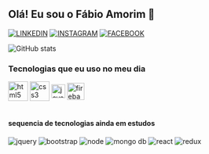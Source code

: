## Olá! Eu sou o Fábio Amorim 👋 

[![LINKEDIN](https://img.shields.io/badge/LinkedIn-0077B5?style=for-the-badge&logo=linkedin&logoColor=black)](https://linkedin.com/in/fabio-amorim-4545011a1)
[![INSTAGRAM](https://img.shields.io/badge/Instagram-E4405F?style=for-the-badge&logo=instagram&logoColor=black)](https://instagram.com/Fabioamorim20)
[![FACEBOOK](https://img.shields.io/badge/Facebook-1877F2?style=for-the-badge&logo=facebook&logoColor=black)](https://facebook.com/fabio.amorim.988)


![GitHub stats](https://github-readme-stats.vercel.app/api?username=fabioamorim25&show_icons=true&theme=highcontrast)

### Tecnologias que eu uso no meu dia
<div>  
   <img align="center" alt="html5" src="https://cdn.jsdelivr.net/gh/devicons/devicon/icons/html5/html5-original-wordmark.svg" width="40"/>
   <img align="center" alt="css3"  src="https://cdn.jsdelivr.net/gh/devicons/devicon/icons/css3/css3-original-wordmark.svg" width="40"/>
   <img align="center" alt="javascript" src="https://cdn.jsdelivr.net/gh/devicons/devicon/icons/javascript/javascript-original.svg" width="28" />      
   <img align="center" alt="firebase" src="https://cdn.jsdelivr.net/gh/devicons/devicon/icons/firebase/firebase-plain-wordmark.svg" width="35"/>
</div>
 <br>
 
 #### sequencia de tecnologias ainda em estudos
  <div>
   <img align="center" alt="jquery" src="https://img.shields.io/badge/jQuery-0769AD?style=for-the-badge&logo=jquery&logoColor=white">
   <img align="center" alt="bootstrap" src="https://img.shields.io/badge/Bootstrap-563D7C?style=for-the-badge&logo=bootstrap&logoColor=white">
   <img align="center" alt="node" src="https://img.shields.io/badge/Node.js-43853D?style=for-the-badge&logo=node.js&logoColor=white">   
   <img align="center" alt="mongo db" src="https://img.shields.io/badge/MongoDB-4EA94B?style=for-the-badge&logo=mongodb&logoColor=white">
   <img align="center" alt="react" src="https://img.shields.io/badge/React-20232A?style=for-the-badge&logo=react&logoColor=61DAFB">
   <img align="center" alt="redux" src="https://img.shields.io/badge/Redux-593D88?style=for-the-badge&logo=redux&logoColor=white">
</div>
